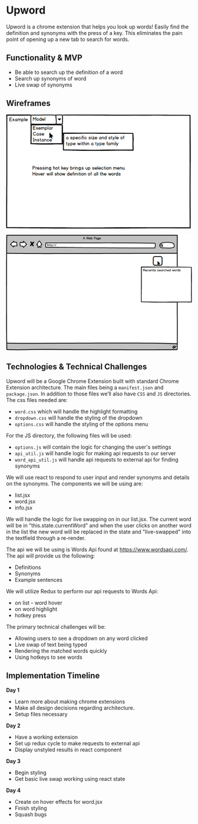 # Upword
Upword is a chrome extension that helps you look up words! Easily find the definition and synonyms with the press of a key.
This eliminates the pain point of opening up a new tab to search for words.

## Functionality & MVP
* Be able to search up the definition of a word
* Search up synonyms of word
* Live swap of synonyms

## Wireframes
<img src="./wireframes/Float.png"></img>

<img src="./wireframes/word_bank.png"></img>

## Technologies & Technical Challenges
Upword will be a Google Chrome Extension built with standard Chrome Extension architecture. The main files being a `manifest.json` and `package.json`. In addition to those files we’ll also have `CSS` and `JS` directories. The css files needed are:
- `word.css` which will handle the highlight formatting
- `dropdown.css` will handle the styling of the dropdown
- `options.css` will handle the styling of the options menu

For the JS directory, the following files will be used:
- `options.js` will contain the logic for changing the user's settings
- `api_util.js` will handle logic for making api requests to our server
- `word_api_util.js` will handle api requests to external api for finding synonyms


We will use react to respond to user input and render synonyms and details on the synonyms. 
The components we will be using are: 
- list.jsx
- word.jsx
- info.jsx

We will handle the logic for live swapping on in our list.jsx. The current word will be in "this.state.currentWord" and when the user clicks on another word in the list the new word will be replaced in the state and "live-swapped" into the textfield through a re-render.

The api we will be using is Words Api found at https://www.wordsapi.com/. The api will provide us the following: 
- Definitions
- Synonyms
- Example sentences

We will utilize Redux to perform our api requests to Words Api: 
- on list - word hover
- on word highlight
- hotkey press

The primary technical challenges will be:
- Allowing users to see a dropdown on any word clicked
- Live swap of text being typed
- Rendering the matched words quickly
- Using hotkeys to see words

## Implementation Timeline

**Day 1**
- Learn more about making chrome extensions
- Make all design decisions regarding architecture.
- Setup files necessary

**Day 2**
- Have a working extension
- Set up redux cycle to make requests to external api
- Display unstyled results in react component

**Day 3**
- Begin styling 
- Get basic live swap working using react state

**Day 4**
- Create on hover effects for word.jsx
- Finish styling
- Squash bugs

